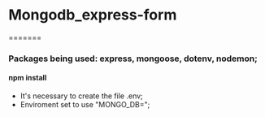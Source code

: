 # Mongodb_express-form

=======
### Packages being used: express, mongoose, dotenv, nodemon;
#### npm install
- It's necessary to create the file .env;
- Enviroment set to use "MONGO_DB=";
